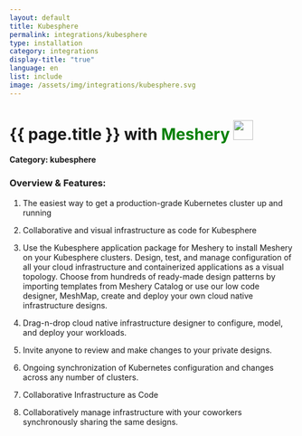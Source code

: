 ```yaml
---
layout: default
title: Kubesphere
permalink: integrations/kubesphere
type: installation
category: integrations
display-title: "true"
language: en
list: include
image: /assets/img/integrations/kubesphere.svg
---
```


<h1>{{ page.title }} with <span style="font-weight: bold; color: green;">Meshery</span> <img src="{{ page.image }}" style="width: 35px; height: 35px;" /></h1>


#### Category: kubesphere

### Overview & Features:
1. The easiest way to get a production-grade Kubernetes cluster up and running

2. Collaborative and visual infrastructure as code for Kubesphere

4. 
    Use the Kubesphere application package for Meshery to install Meshery on your Kubesphere clusters. Design, test, and manage configuration of all your cloud infrastructure and containerized applications as a visual topology. Choose from hundreds of ready-made design patterns by importing templates from Meshery Catalog or use our low code designer, MeshMap, create and deploy your own cloud native infrastructure designs.



5. Drag-n-drop cloud native infrastructure designer to configure, model, and deploy your workloads.

6. Invite anyone to review and make changes to your private designs.

7. Ongoing synchronization of Kubernetes configuration and changes across any number of clusters.

8. Collaborative Infrastructure as Code

9. Collaboratively manage infrastructure with your coworkers synchronously sharing the same designs.

